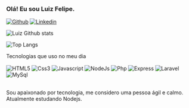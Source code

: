 ### Olá! Eu sou Luiz Felipe.

[![Github](https://img.shields.io/badge/GitHub-100000?style=for-the-badge&logo=github&logoColor=white)](https://github.com/Luiz9910)
[![Linkedin](https://img.shields.io/badge/LinkedIn-0077B5?style=for-the-badge&logo=linkedin&logoColor=white)](https://www.linkedin.com/in/luiz-felipe-95942222b/)

![Luiz Github stats](https://github-readme-stats.vercel.app/api?username=Luiz9910&show_icons=true&theme=radical)

 ![Top Langs](https://github-readme-stats.vercel.app/api/top-langs/?username=Luiz9910&layout=compact&theme=radical)
 
Tecnologias que uso no meu dia

<div style="display:inline_block">
  <img align="center" alt="HTML5" src="https://img.shields.io/badge/HTML5-E34F26?style=for-the-badge&logo=html5&logoColor=white" />
  <img align="center" alt="Css3" src="https://img.shields.io/badge/CSS3-1572B6?style=for-the-badge&logo=css3&logoColor=white" />
  <img align="center" alt="Javascript" src="https://img.shields.io/badge/JavaScript-F7DF1E?style=for-the-badge&logo=javascript&logoColor=black" />
  <img align="center" alt="NodeJs" src="https://img.shields.io/badge/Node.js-43853D?style=for-the-badge&logo=node.js&logoColor=white" />
  <img align="center" alt="Php" src="https://img.shields.io/badge/PHP-777BB4?style=for-the-badge&logo=php&logoColor=white" />
  <img align="center" alt="Express" src="https://img.shields.io/badge/Express.js-404D59?style=for-the-badge" />
  <img align="center" alt="Laravel" src="https://img.shields.io/badge/Laravel-FF2D20?style=for-the-badge&logo=laravel&logoColor=white" />
  <img align="center" alt="MySql" src="https://img.shields.io/badge/MySQL-00000F?style=for-the-badge&logo=mysql&logoColor=white" />
</div>

<br>

Sou apaixonado por tecnologia, me considero uma pessoa ágil e calmo. Atualmente estudando Nodejs.
